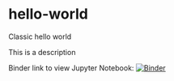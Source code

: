 # hello-world
Classic hello world

This is a description

Binder link to view Jupyter Notebook:
[![Binder](https://mybinder.org/badge_logo.svg)](https://mybinder.org/v2/gh/PeterG256/hello-world)
